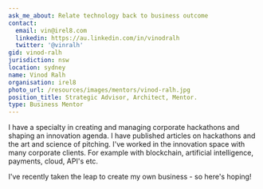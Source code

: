 ```yaml
---
ask_me_about: Relate technology back to business outcome
contact:
  email: vin@irel8.com
  linkedin: https://au.linkedin.com/in/vinodralh
  twitter: '@vinralh'
gid: vinod-ralh
jurisdiction: nsw
location: sydney
name: Vinod Ralh
organisation: irel8
photo_url: /resources/images/mentors/vinod-ralh.jpg
position_title: Strategic Advisor, Architect, Mentor.
type: Business Mentor
---
```


I have a specialty in creating and managing corporate hackathons and shaping an innovation agenda. I have published articles on hackathons and the art and science of pitching. I've worked in the innovation space with many corporate clients. For example with blockchain, artificial intelligence, payments, cloud, API's etc. 

I've recently taken the leap to create my own business - so here's hoping!